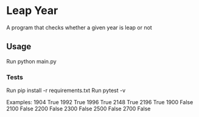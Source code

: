 # Leap Year #

A program that checks whether a given year is leap or not

## Usage ##

Run python main.py

### Tests ###

Run pip install -r requirements.txt
Run pytest -v

Examples:
    1904 True
    1992 True
    1996 True
    2148 True
    2196 True
    1900 False
    2100 False
    2200 False
    2300 False
    2500 False
    2700 False
